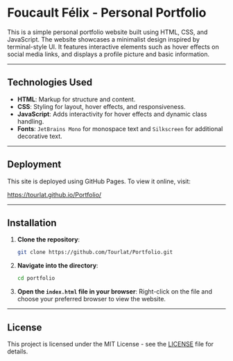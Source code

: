 # Foucault Félix - Personal Portfolio

This is a simple personal portfolio website built using HTML, CSS, and JavaScript. The website showcases a minimalist design inspired by terminal-style UI. It features interactive elements such as hover effects on social media links, and displays a profile picture and basic information.

---

## Technologies Used

- **HTML**: Markup for structure and content.
- **CSS**: Styling for layout, hover effects, and responsiveness.
- **JavaScript**: Adds interactivity for hover effects and dynamic class handling.
- **Fonts**: `JetBrains Mono` for monospace text and `Silkscreen` for additional decorative text.

---

## Deployment


This site is deployed using GitHub Pages. To view it online, visit:

https://tourlat.github.io/Portfolio/


--- 

## Installation

1. **Clone the repository**:
   ```bash
   git clone https://github.com/Tourlat/Portfolio.git

2. **Navigate into the directory**:
   ```bash
   cd portfolio 

3. **Open the `index.html` file in your browser**:
    Right-click on the file and choose your preferred browser to view the website.

---

## License 

This project is licensed under the MIT License - see the [LICENSE](LICENSE) file for details.